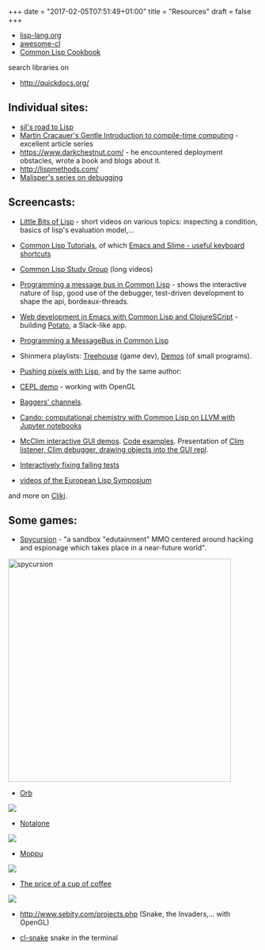 +++
date = "2017-02-05T07:51:49+01:00"
title = "Resources"
draft = false
+++


* [lisp-lang.org](http://lisp-lang.org/)
* [awesome-cl](https://github.com/CodyReichert/awesome-cl)
* [Common Lisp Cookbook](https://lispcookbook.github.io/cl-cookbook/)

search libraries on

* http://quickdocs.org/

## Individual sites:

* [sjl's road to Lisp](http://stevelosh.com/blog/2018/08/a-road-to-common-lisp/)
* [Martin Cracauer's Gentle Introduction to compile-time computing](https://medium.com/@MartinCracauer/a-gentle-introduction-to-compile-time-computing-part-3-scientific-units-8e41d8a727ca) - excellent article series
* https://www.darkchestnut.com/ - he encountered deployment obstacles, wrote a book and blogs about it.
* http://lispmethods.com/
* [Malisper's series on debugging](http://malisper.me//debugging-lisp-part-1-recompilation/)

## Screencasts:

* [Little Bits of Lisp](https://www.youtube.com/playlist?list=PL2VAYZE_4wRJi_vgpjsH75kMhN4KsuzR_) -
  short videos on various topics: inspecting a condition, basics of
  lisp's evaluation model,…
* [Common Lisp Tutorials](https://www.youtube.com/playlist?list=PL2VAYZE_4wRIoHsU5cEBIxCYcbHzy4Ypj), of which [Emacs and Slime - useful keyboard shortcuts](https://www.youtube.com/watch?v=sBcPNr1CKKw&index=4&list=PL2VAYZE_4wRIoHsU5cEBIxCYcbHzy4Ypj)
* [Common Lisp Study Group](https://www.youtube.com/channel/UCYg6qFXDE5SGT_YXhuJPU0A/videos) (long videos)
* [Programming a message bus in Common Lisp](https://www.youtube.com/watch?v=CNFr7zIfyeM) - shows the interactive nature of lisp, good use of the debugger, test-driven development to shape the api, bordeaux-threads.
* [Web development in Emacs with Common Lisp and ClojureSCript](https://www.youtube.com/watch?v=bl8jQ2wRh6k) -
  building [Potato](https://github.com/cicakhq/potato), a Slack-like app.
* [Programming a MessageBus in Common Lisp](https://www.youtube.com/watch?v=CNFr7zIfyeM)
* Shinmera playlists:
  [Treehouse](https://www.youtube.com/playlist?list=PLkDl6Irujx9MtJPRRP5KBH40SGCenztPW)
  (game dev),
  [Demos](https://www.youtube.com/playlist?list=PLkDl6Irujx9Mh3BWdBmt4JtIrwYgihTWp)
  (of small programs).
* [Pushing pixels with Lisp](https://www.youtube.com/watch?v=82o5NeyZtvw), and by the same author:
 * [CEPL demo](https://www.youtube.com/watch?v=a2tTpjGOhjw&index=20&list=RDxzTH_ZqaFKI) - working with OpenGL
 * [Baggers' channels](https://www.youtube.com/channel/UCMV8p6Lb-bd6UZtTc_QD4zA).
 * [Cando: computational chemistry with Common Lisp on LLVM with Jupyter notebooks](https://www.youtube.com/playlist?list=PLbl4KVdl9U3I3MhFWgauT0cz-x7SymZmn&disable_polymer=true)

* [McClim interactive GUI demos](https://www.youtube.com/watch?v=XGmo0E_S46I). [Code examples](https://github.com/robert-strandh/McCLIM/blob/master/Examples/demodemo.lisp). Presentation of [Clim listener, Clim debugger, drawing objects into the GUI repl](https://www.youtube.com/watch?v=kfBmRsPRdGg).
* [Interactively fixing failing tests](https://www.youtube.com/watch?v=KsHxgP3SRTs)
* [videos of the European Lisp Symposium](https://www.youtube.com/channel/UC55S8D_44ge2cV10aQmxNVQ)

and more on [Cliki](http://www.cliki.net/Lisp%20Videos).

## Some games:

* [Spycursion](https://defungames.com/) - "a sandbox "edutainment" MMO centered around hacking and espionage which takes place in a near-future world".


<img src="https://defungames.com/wp-content/uploads/2019/01/eavesdropping.png" alt="spycursion" width="450"/>

* [Orb](https://baggers.itch.io/orb)

![](https://img.itch.zone/aW1hZ2UvMjUyMTE3LzEyMDYxNDUucG5n/347x500/YEFnGW.png)

* [Notalone](https://github.com/borodust/notalone)

![](https://img.itch.zone/aW1hZ2UvMTg2MzQ1Lzg3MjI2NC5wbmc=/347x500/6WLhIo.png)

* [Moppu](https://sarge.itch.io/moppu)

![](https://img.itch.zone/aW1hZ2UvNTAyMzQ2LzI2MDA1NjUucG5n/347x500/hdXQvV.png)

* [The price of a cup of coffee](https://goofist.itch.io/the-price-of-a-cup-of-coffee)

![](https://img.itch.zone/aW1hZ2UvNTAyNzk3LzI2MDMzNDQucG5n/347x500/0svE3f.png)

* http://www.sebity.com/projects.php (Snake, the Invaders,… with OpenGL)

* [cl-snake](https://github.com/SahilKang/cl-snake) snake in the terminal
